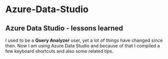 # Azure-Data-Studio
## Azure Data Studio - lessons learned
I used to be a  **Query Analyzer** user, yet a lot of things have changed since then.
Now I am using Azure Data Studio and because of that I compiled a few keyboard shortcuts and also some related tips.
